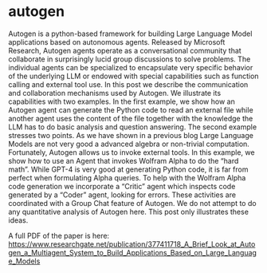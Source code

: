 # autogen
Autogen is a python-based framework for building Large Language Model applications based on autonomous agents.  Released by Microsoft Research, Autogen agents operate as a conversational community that collaborate in surprisingly lucid group discussions to solve problems.  The individual agents can be specialized to encapsulate very specific behavior of the underlying LLM or endowed with special capabilities such as function calling and external tool use.  In this post we describe the communication and collaboration mechanisms used by Autogen.  We illustrate its capabilities with two examples.  In the first  example, we show how an Autogen agent can generate  the Python code to read an external file while another agent uses the content of the file together with the knowledge the LLM has to do basic analysis and question answering.   The second example stresses two points.  As we have shown in a previous blog Large Language Models are not very good a advanced algebra or non-trivial computation.  Fortunately, Autogen allows us to invoke external tools.   In this example, we show how to use an Agent that invokes Wolfram Alpha to do the “hard math”.  While GPT-4 is very good at generating Python code, it is far from perfect when formulating Alpha queries.  To help with the Wolfram Alpha code generation we incorporate a “Critic” agent which inspects code generated by a “Coder” agent, looking for errors.  These activities are coordinated with a Group Chat feature of Autogen. We do not attempt to do any quantitative analysis of Autogen here.   This post only illustrates these ideas.

A full PDF of the paper is here: https://www.researchgate.net/publication/377411718_A_Brief_Look_at_Autogen_a_Multiagent_System_to_Build_Applications_Based_on_Large_Language_Models
